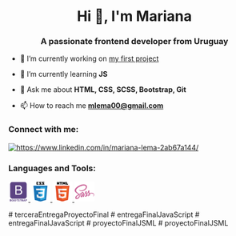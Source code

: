 <h1 align="center">Hi 👋, I'm Mariana</h1>
<h3 align="center">A passionate frontend developer from Uruguay</h3>

- 🔭 I’m currently working on [my first project](https://reposteriavictoriaortiz.000webhostapp.com/)

- 🌱 I’m currently learning **JS**

- 💬 Ask me about **HTML, CSS, SCSS, Bootstrap, Git**

- 📫 How to reach me **mlema00@gmail.com**

<h3 align="left">Connect with me:</h3>
<p align="left">
<a href="https://linkedin.com/in/https://www.linkedin.com/in/mariana-lema-2ab67a144/" target="blank"><img align="center" src="https://raw.githubusercontent.com/rahuldkjain/github-profile-readme-generator/master/src/images/icons/Social/linked-in-alt.svg" alt="https://www.linkedin.com/in/mariana-lema-2ab67a144/" height="30" width="40" /></a>
</p>

<h3 align="left">Languages and Tools:</h3>
<p align="left"> <a href="https://getbootstrap.com" target="_blank"> <img src="https://raw.githubusercontent.com/devicons/devicon/master/icons/bootstrap/bootstrap-plain-wordmark.svg" alt="bootstrap" width="40" height="40"/> </a> <a href="https://www.w3schools.com/css/" target="_blank"> <img src="https://raw.githubusercontent.com/devicons/devicon/master/icons/css3/css3-original-wordmark.svg" alt="css3" width="40" height="40"/> </a> <a href="https://www.w3.org/html/" target="_blank"> <img src="https://raw.githubusercontent.com/devicons/devicon/master/icons/html5/html5-original-wordmark.svg" alt="html5" width="40" height="40"/> </a> <a href="https://sass-lang.com" target="_blank"> <img src="https://raw.githubusercontent.com/devicons/devicon/master/icons/sass/sass-original.svg" alt="sass" width="40" height="40"/> </a> </p>

#   t e r c e r a E n t r e g a P r o y e c t o F i n a l 
 
 #   e n t r e g a F i n a l J a v a S c r i p t 
 
 #   e n t r e g a F i n a l J a v a S c r i p t 
 
 #   p r o y e c t o F i n a l J S M L 
 
 #   p r o y e c t o F i n a l J S M L 
 
 